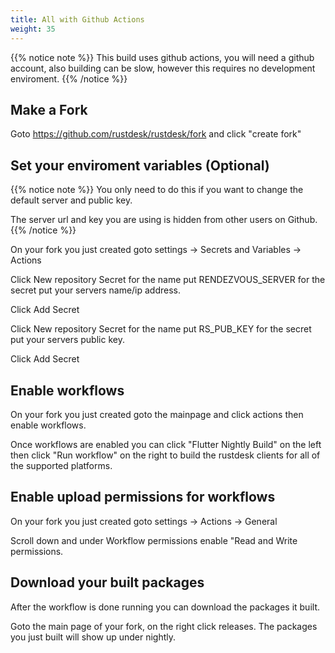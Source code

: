 ```yaml
---
title: All with Github Actions
weight: 35
---
```


{{% notice note %}}
This build uses github actions, you will need a github account, also building can be slow, however this requires no development enviroment.
{{% /notice %}}

## Make a Fork

Goto https://github.com/rustdesk/rustdesk/fork and click "create fork"

## Set your enviroment variables (Optional)

{{% notice note %}}
You only need to do this if you want to change the default server and public key.

The server url and key you are using is hidden from other users on Github.
{{% /notice %}}

On your fork you just created goto settings -> Secrets and Variables -> Actions

Click New repository Secret for the name put RENDEZVOUS_SERVER for the secret put your servers name/ip address.

Click Add Secret

Click New repository Secret for the name put RS_PUB_KEY for the secret put your servers public key.

Click Add Secret

## Enable workflows

On your fork you just created goto the mainpage and click actions then enable workflows.

Once workflows are enabled you can click "Flutter Nightly Build" on the left then click "Run workflow" on the right to build the rustdesk clients for all of the supported platforms.

## Enable upload permissions for workflows

On your fork you just created goto settings -> Actions -> General 

Scroll down and under Workflow permissions enable "Read and Write permissions.

## Download your built packages

After the workflow is done running you can download the packages it built. 

Goto the main page of your fork, on the right click releases. The packages you just built will show up under nightly.
